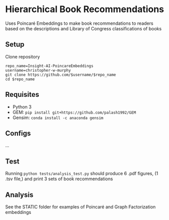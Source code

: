 # Hierarchical Book Recommendations
Uses Poincar&eacute; Embeddings to make book recommendations to readers based on the descriptions and Library of Congress classifications of books

## Setup
Clone repository
```
repo_name=Insight-AI-PoincareEmbeddings
username=christopher-w-murphy
git clone https://github.com/$username/$repo_name
cd $repo_name
```

## Requisites
- Python 3
- GEM: ```pip install git+https://github.com/palash1992/GEM```
- Gensim: ```conda install -c anaconda gensim```

## Configs
...

## Test
Running ```python tests/analysis_test.py``` should produce 6 .pdf figures, (1 .tsv file,) and print 3 sets of book recommendations

## Analysis
See the STATIC folder for examples of Poincar&eacute; and Graph Factorization embeddings 

